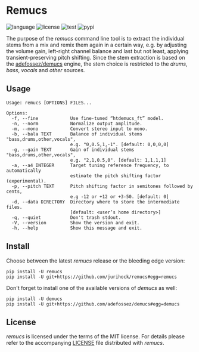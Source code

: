 # Remucs

![language](https://img.shields.io/badge/languages-Python-blue)
![license](https://img.shields.io/github/license/jurihock/remucs?color=blue)
![test](https://img.shields.io/github/actions/workflow/status/jurihock/remucs/test.yml?branch=main&label=test)
![pypi](https://img.shields.io/pypi/v/remucs?color=gold)

The purpose of the _remucs_ command line tool is to extract the individual stems from a mix and remix them again in a certain way, e.g. by adjusting the volume gain, left-right channel balance and last but not least, applying transient-preserving pitch shifting. Since the stem extraction is based on the [adefossez/demucs](https://github.com/adefossez/demucs) engine, the stem choice is restricted to the _drums_, _bass_, _vocals_ and _other_ sources.

## Usage

```
Usage: remucs [OPTIONS] FILES...

Options:
  -f, --fine            Use fine-tuned “htdemucs_ft” model.
  -n, --norm            Normalize output amplitude.
  -m, --mono            Convert stereo input to mono.
  -b, --bala TEXT       Balance of individual stems "bass,drums,other,vocals",
                        e.g. "0,0.5,1,-1". [default: 0,0,0,0]
  -g, --gain TEXT       Gain of individual stems "bass,drums,other,vocals",
                        e.g. "2,1,0.5,0". [default: 1,1,1,1]
  -a, --a4 INTEGER      Target tuning reference frequency, to automatically
                        estimate the pitch shifting factor (experimental).
  -p, --pitch TEXT      Pitch shifting factor in semitones followed by cents,
                        e.g -12 or +12 or +3-50. [default: 0]
  -d, --data DIRECTORY  Directory where to store the intermediate files.
                        [default: <user’s home directory>]
  -q, --quiet           Don't trash stdout.
  -V, --version         Show the version and exit.
  -h, --help            Show this message and exit.
```

## Install

Choose between the latest _remucs_ release or the bleeding edge version:

```
pip install -U remucs
pip install -U git+https://github.com/jurihock/remucs#egg=remucs
```

Don't forget to install one of the available versions of _demucs_ as well:

```
pip install -U demucs
pip install -U git+https://github.com/adefossez/demucs#egg=demucs
```

## License

*remucs* is licensed under the terms of the MIT license.
For details please refer to the accompanying [LICENSE](LICENSE) file distributed with *remucs*.
